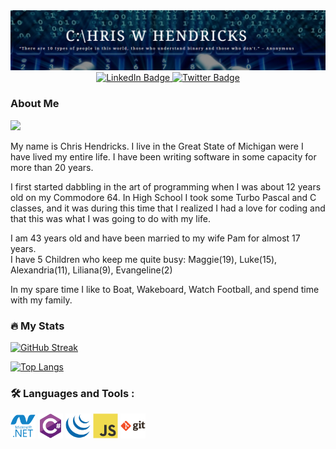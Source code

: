 

<div id="header" align="center">
  <img src="ProfileBanner.png" />  
</div>
<div id="badges" align="center">
  <a href="https://LinkedIn.com/ChrisWHendricks">
    <img src="https://img.shields.io/badge/ChrisWHendricks-blue?logo=linkedin&logoColor=white" alt="LinkedIn Badge"/>
  </a>  
  <a href="https://twitter.com/chriswhendricks">
    <img src="https://img.shields.io/twitter/url?style=social&url=http%3A%2F%2Ftwitter.com%2Fchriswhendricks" alt="Twitter Badge"/>
  </a>
</div>

### About Me 

<div id="header">
  <img src="https://chriswhendricks.com/wp-content/uploads/2019/09/20190618_134037212_iOS-e1568518614227.jpg" />  
</div>

My name is Chris Hendricks. I live in the Great State of Michigan were I have lived my entire life. I have been writing software in some capacity for more than 20 years.

I first started dabbling in the art of programming when I was about 12 years old on my Commodore 64. 
In High School I took some Turbo Pascal and C classes, and it was during this time that I realized I had a love for coding and that this was what I was going to do with my life.

I am 43 years old and have been married to my wife Pam for almost 17 years.  
I have 5 Children who keep me quite busy: Maggie(19), Luke(15), Alexandria(11), Liliana(9), Evangeline(2)

In my spare time I like to Boat, Wakeboard, Watch Football, and spend time with my family.


### 🔥 My Stats
[![GitHub Streak](http://github-readme-streak-stats.herokuapp.com?user=chriswhendricks&theme=dark&background=000000&layout=compact)](https://git.io/streak-stats)

[![Top Langs](https://github-readme-stats.vercel.app/api/top-langs/?username=ChrisWHendricks&layout=compact&theme=vision-friendly-dark)](https://github.com/anuraghazra/github-readme-stats)

### :hammer_and_wrench: Languages and Tools :  

<div style="color: red;">
   <img src="https://github.com/devicons/devicon/blob/master/icons/dot-net/dot-net-plain-wordmark.svg" color="white"  title=".NET" **alt=".NET" width="40" height="40"/>
   <img src="https://github.com/devicons/devicon/blob/master/icons/csharp/csharp-original.svg" title="C#" **alt="CSHARP" width="40" height="40"/>
   <img src="https://github.com/devicons/devicon/blob/master/icons/jquery/jquery-original.svg" title="C#" **alt="CSHARP" width="40" height="40"/>
   <img src="https://github.com/devicons/devicon/blob/master/icons/javascript/javascript-original.svg" title="Java Script" **alt="JS" width="40" height="40"/>
   <img src="https://github.com/devicons/devicon/blob/master/icons/git/git-original-wordmark.svg" title="Git" **alt="Git" width="40" height="40"/>
  
 
</div>
